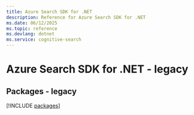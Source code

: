 ```yaml
---
title: Azure Search SDK for .NET
description: Reference for Azure Search SDK for .NET
ms.date: 06/12/2025
ms.topic: reference
ms.devlang: dotnet
ms.service: cognitive-search
---
```

# Azure Search SDK for .NET - legacy
## Packages - legacy
[!INCLUDE [packages](search-index.md)]